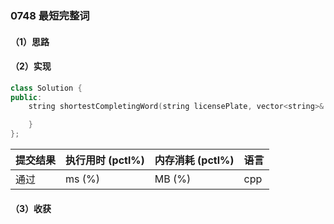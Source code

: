 ### 0748 最短完整词

#### （1）思路

#### （2）实现

```cpp
class Solution {
public:
    string shortestCompletingWord(string licensePlate, vector<string>& words) {

    }
};
```

| 提交结果 | 执行用时 (pctl%) | 内存消耗 (pctl%) | 语言 |
|:---------|:-----------------|:-----------------|:-----|
| 通过     |  ms (%)   |  MB (%)  | cpp  |

#### （3）收获
